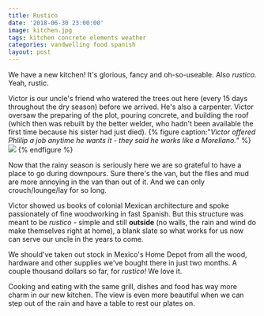 ```yaml
---
title: Rustico
date: '2018-06-30 23:00:00'
image: kitchen.jpg
tags: kitchen concrete elements weather
categories: vandwelling food spanish
layout: post
---
```


We have a new kitchen! It's glorious, fancy and oh-so-useable. Also *rustico.* Yeah, rustic.

Victor is our uncle's friend who watered the trees out here (every 15 days throughout the dry season) before we arrived. He's also a carpenter. Victor oversaw the preparing of the plot, pouring concrete, and building the roof (which then was rebuilt by the better welder, who hadn't been available the first time because his sister had just died).
{% figure caption:"*Victor offered Phlilip a job anytime he wants it - they said he works like a Moreliano.*" %}
![](https://lh3.googleusercontent.com/vZRP0gM4v42Y3b-pUsc8oBBXVB5uymmtKd1uHFbtY3r8rtt8_hjBib4Y-VxtFEpdUrfNYhLryagHIcUJfor_8CzpnIlaLSS4tDJmnUlzJOZVzONa-M7QWLZm0I6PmAi8OgAel7esZDA8LkMmUqagKCH_DvKVeaCoG-CvyPGQcv8H9JDEVc9Axfa-_7AhCgaNrxtOZbtU1MPCoyTALww1TtAAmTBNAi1PrxyZqkDcn7epbbBLSBiMVQpl2cQKyOZPSBauaGMt6GdEKQJsCcCQ1PbCkYqSYIl1C9mYXubStCAhqIUOzHmE5Fyh5xpg6nMaIeqactdunks3C--bMT9Pr9Mqx8v47PUAmddn-qrngTSdYL_7anmE6GXF-Z5SVa8k8UJ13erSso4L5UJ-Wq5j1zG3075Pu-frhBw7ks9sYl9-pEkhcJRqrHIwVBw9TIZdUgjxpxs3q_sl_Zs-I0LfZ8r_1p3vF_bkERmtNPp7S86wYncyko2BO0z0Kg_ZvKpriaN-GMPihi82Zb6V1OPqAvvnG4Lp8-Q7j1j8DO08Zk-Vl5WkQIhzOOLIp_RVCCV0qL9wFMm77qww-SCSpOLrViVSXj_A-c684FRcdzoN=s586-no)
{% endfigure %}

Now that the rainy season is seriously here we are so grateful to have a place to go during downpours. Sure there's the van, but the flies and mud are more annoying in the van than out of it. And we can only crouch/lounge/lay for so long.

Victor showed us books of colonial Mexican architecture and spoke passionately of fine woodworking in fast Spanish. But this structure was meant to be *rustico* - simple and still **outside** (no walls, the rain and wind do make themselves right at home), a blank slate so what works for us now can serve our uncle in the years to come.

We should've taken out stock in Mexico's Home Depot from all the wood, hardware and other supplies we've bought there in just two months. A couple thousand dollars so far, for *rustico!* We love it.

Cooking and eating with the same grill, dishes and food has way more charm in our new kitchen. The view is even more beautiful when we can step out of the rain and have a table to rest our plates on.